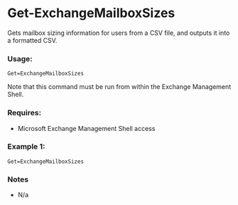 # Get-ExchangeMailboxSizes
Gets mailbox sizing information for users from a CSV file, and outputs it into a formatted CSV.

### Usage:
```
Get=ExchangeMailboxSizes
```
Note that this command must be run from within the Exchange Management Shell.

### Requires:
* Microsoft Exchange Management Shell access

### Example 1:
```
Get=ExchangeMailboxSizes
```

### Notes
* N/a
